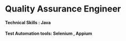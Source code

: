 # Quality Assurance Engineer 
#### Technical Skills : Java 
#### Test Automation tools: Selenium , Appium



